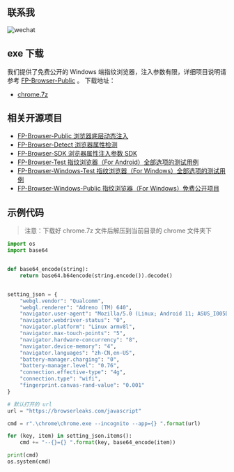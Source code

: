 ## 联系我

![wechat](https://github.com/tyua07/FP-Browser-Detect/raw/master/docs/wechat.jpg)

## exe 下载

我们提供了免费公开的 Windows 端指纹浏览器，注入参数有限，详细项目说明请参考 [FP-Browser-Public](https://github.com/tyua07/FP-Browser-Public) 。 下载地址：
* [chrome.7z](https://n7uax7j29h.feishu.cn/file/boxcnVejHHDaYiZ93OG2W2nxl4d?from=from_copylink) 

## 相关开源项目
* [FP-Browser-Public 浏览器底层动态注入](https://github.com/tyua07/FP-Browser-Public) 
* [FP-Browser-Detect 浏览器属性检测](https://github.com/tyua07/FP-Browser-Detect)
* [FP-Browser-SDK 浏览器属性注入参数 SDK](https://github.com/tyua07/FP-Browser-SDK)
* [FP-Browser-Test 指纹浏览器（For Android）全部选项的测试用例](https://github.com/tyua07/FP-Browser-Test)
* [FP-Browser-Windows-Test 指纹浏览器（For Windows）全部选项的测试用例](https://github.com/tyua07/FP-Browser-Windows-Test)
* [FP-Browser-Windows-Public 指纹浏览器（For Windows）免费公开项目](https://github.com/tyua07/FP-Browser-Windows-Public)

## 示例代码
>注意：下载好 chrome.7z 文件后解压到当前目录的 chrome 文件夹下
```python
import os
import base64


def base64_encode(string):
    return base64.b64encode(string.encode()).decode()


setting_json = {
    "webgl.vendor": "Qualcomm",
    "webgl.renderer": "Adreno (TM) 640",
    "navigator.user-agent": "Mozilla/5.0 (Linux; Android 11; ASUS_I005DA) AppleWebKit/537.36 (KHTML, like Gecko) Chrome/102.0.0.0 Mobile Safari/537.36",
    "navigator.webdriver-status": "0",
    "navigator.platform": "Linux armv8l",
    "navigator.max-touch-points": "5",
    "navigator.hardware-concurrency": "8",
    "navigator.device-memory": "4",
    "navigator.languages": "zh-CN,en-US",
    "battery-manager.charging": "0",
    "battery-manager.level": "0.76",
    "connection.effective-type": "4g",
    "connection.type": "wifi",
    "fingerprint.canvas-rand-value": "0.001"
}

# 默认打开的 url
url = "https://browserleaks.com/javascript"

cmd = r".\chrome\chrome.exe --incognito --app={} ".format(url)

for (key, item) in setting_json.items():
    cmd += "--{}={} ".format(key, base64_encode(item))

print(cmd)
os.system(cmd)

```